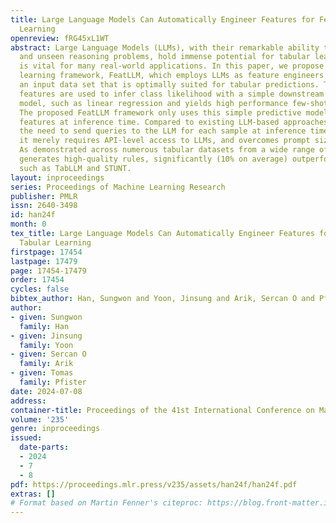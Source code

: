 ```yaml
---
title: Large Language Models Can Automatically Engineer Features for Few-Shot Tabular
  Learning
openreview: fRG45xL1WT
abstract: Large Language Models (LLMs), with their remarkable ability to tackle challenging
  and unseen reasoning problems, hold immense potential for tabular learning, that
  is vital for many real-world applications. In this paper, we propose a novel in-context
  learning framework, FeatLLM, which employs LLMs as feature engineers to produce
  an input data set that is optimally suited for tabular predictions. The generated
  features are used to infer class likelihood with a simple downstream machine learning
  model, such as linear regression and yields high performance few-shot learning.
  The proposed FeatLLM framework only uses this simple predictive model with the discovered
  features at inference time. Compared to existing LLM-based approaches, FeatLLM eliminates
  the need to send queries to the LLM for each sample at inference time. Moreover,
  it merely requires API-level access to LLMs, and overcomes prompt size limitations.
  As demonstrated across numerous tabular datasets from a wide range of domains, FeatLLM
  generates high-quality rules, significantly (10% on average) outperforming alternatives
  such as TabLLM and STUNT.
layout: inproceedings
series: Proceedings of Machine Learning Research
publisher: PMLR
issn: 2640-3498
id: han24f
month: 0
tex_title: Large Language Models Can Automatically Engineer Features for Few-Shot
  Tabular Learning
firstpage: 17454
lastpage: 17479
page: 17454-17479
order: 17454
cycles: false
bibtex_author: Han, Sungwon and Yoon, Jinsung and Arik, Sercan O and Pfister, Tomas
author:
- given: Sungwon
  family: Han
- given: Jinsung
  family: Yoon
- given: Sercan O
  family: Arik
- given: Tomas
  family: Pfister
date: 2024-07-08
address:
container-title: Proceedings of the 41st International Conference on Machine Learning
volume: '235'
genre: inproceedings
issued:
  date-parts:
  - 2024
  - 7
  - 8
pdf: https://proceedings.mlr.press/v235/assets/han24f/han24f.pdf
extras: []
# Format based on Martin Fenner's citeproc: https://blog.front-matter.io/posts/citeproc-yaml-for-bibliographies/
---
```

